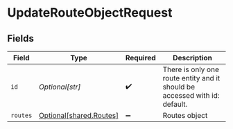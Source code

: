 # UpdateRouteObjectRequest


## Fields

| Field                                                                      | Type                                                                       | Required                                                                   | Description                                                                |
| -------------------------------------------------------------------------- | -------------------------------------------------------------------------- | -------------------------------------------------------------------------- | -------------------------------------------------------------------------- |
| `id`                                                                       | *Optional[str]*                                                            | :heavy_check_mark:                                                         | There is only one route entity and it should be accessed with id: default. |
| `routes`                                                                   | [Optional[shared.Routes]](undefined/models/shared/routes.md)               | :heavy_minus_sign:                                                         | Routes object                                                              |